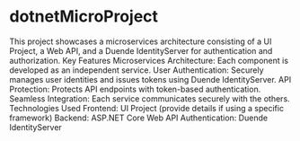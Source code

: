 # dotnetMicroProject
 This project showcases a microservices architecture consisting of a UI Project, a Web API, and a Duende IdentityServer for authentication and authorization.  Key Features Microservices Architecture: Each component is developed as an independent service. User Authentication: Securely manages user identities and issues tokens using Duende IdentityServer. API Protection: Protects API endpoints with token-based authentication. Seamless Integration: Each service communicates securely with the others. Technologies Used Frontend: UI Project (provide details if using a specific framework) Backend: ASP.NET Core Web API Authentication: Duende IdentityServer
